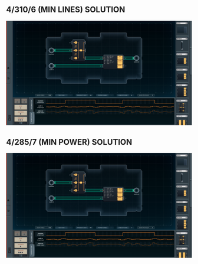 4/310/6 (MIN LINES) SOLUTION
----------------------------

![screenshot0](https://github.com/shiawasenahikari/Shenzhen-IO-Solutions/blob/master/006-harmonic-maximization-engine/screenshot0.png)

4/285/7 (MIN POWER) SOLUTION
----------------------------

![screenshot1](https://github.com/shiawasenahikari/Shenzhen-IO-Solutions/blob/master/006-harmonic-maximization-engine/screenshot1.png)
